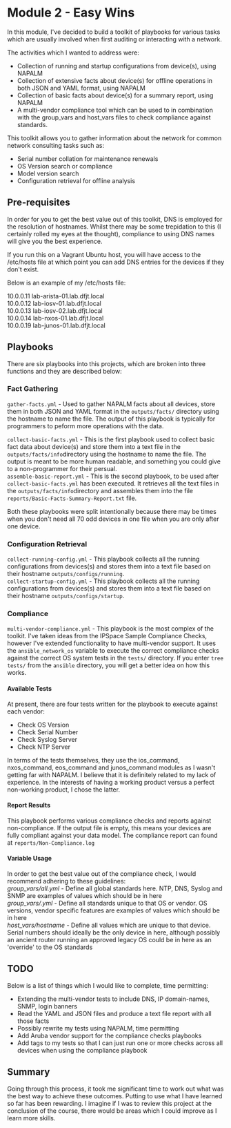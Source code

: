 # Module 2 - Easy Wins
In this module, I've decided to build a toolkit of playbooks for various tasks which are usually involved when first auditing or interacting with a network.

The activities which I wanted to address were:
- Collection of running and startup configurations from device(s), using NAPALM
- Collection of extensive facts about device(s) for offline operations in both JSON and YAML format, using NAPALM
- Collection of basic facts about device(s) for a summary report, using NAPALM
- A multi-vendor compliance tool which can be used to in combination with the group_vars and host_vars files to check compliance against standards.

This toolkit allows you to gather information about the network for common network consulting tasks such as:
- Serial number collation for maintenance renewals
- OS Version search or compliance
- Model version search
- Configuration retrieval for offline analysis

## Pre-requisites
In order for you to get the best value out of this toolkit, DNS is employed for the resolution of hostnames. Whilst there may be some trepidation to this (I certainly rolled my eyes at the thought), compliance to using DNS names will give you the best experience.

If you run this on a Vagrant Ubuntu host, you will have access to the /etc/hosts file at which point you can add DNS entries for the devices if they don't exist.

Below is an example of my /etc/hosts file:

10.0.0.11 lab-arista-01.lab.dfjt.local  
10.0.0.12 lab-iosv-01.lab.dfjt.local  
10.0.0.13 lab-iosv-02.lab.dfjt.local  
10.0.0.14 lab-nxos-01.lab.dfjt.local  
10.0.0.19 lab-junos-01.lab.dfjt.local  

## Playbooks
There are six playbooks into this projects, which are broken into three functions and they are described below:

### Fact Gathering
`gather-facts.yml` - Used to gather NAPALM facts about all devices, store them in both JSON and YAML format in the `outputs/facts/` directory using the hostname to name the file. The output of this playbook is typically for programmers to peform more operations with the data.

`collect-basic-facts.yml` - This is the first playbook used to collect basic fact data about device(s) and store them into a text file in the `outputs/facts/info`directory using the hostname to name the file. The output is meant to be more human readable, and something you could give to a non-programmer for their persual.  
`assemble-basic-report.yml` - This is the second playbook, to be used after `collect-basic-facts.yml` has been executed. It retrieves all the text files in the `outputs/facts/info`directory and assembles them into the file `reports/Basic-Facts-Summary-Report.txt` file.

Both these playbooks were split intentionally because there may be times when you don't need all 70 odd devices in one file when you are only after one device.

### Configuration Retrieval
`collect-running-config.yml` - This playbook collects all the running configurations from devices(s) and stores them into a text file based on their hostname `outputs/configs/running`.  
`collect-startup-config.yml` - This playbook collects all the running configurations from devices(s) and stores them into a text file based on their hostname `outputs/configs/startup`.  

### Compliance

`multi-vendor-compliance.yml` - This playbook is the most complex of the toolkit. I've taken ideas from the IPSpace Sample Compliance Checks, however I've extended functionality to have multi-vendor support. It uses the `ansible_network_os` variable to execute the correct compliance checks against the correct OS system tests in the `tests/` directory. If you enter `tree tests/` from the `ansible` directory, you will get a better idea on how this works.

#### Available Tests

At present, there are four tests written for the playbook to execute against each vendor:
- Check OS Version
- Check Serial Number
- Check Syslog Server
- Check NTP Server

In terms of the tests themselves, they use the ios_command, nxos_command, eos_command and junos_command modules as I wasn't getting far with NAPALM. I believe that it is definitely related to my lack of experience. In the interests of having a working product versus a perfect non-working product, I chose the latter.  

#### Report Results

This playbook performs various compliance checks and reports against non-compliance. If the output file is empty, this means your devices are fully compliant against your data model. The compliance report can found at `reports/Non-Compliance.log`

#### Variable Usage

In order to get the best value out of the compliance check, I would recommend adhering to these guidelines:    
_group_vars/all.yml_ - Define all global standards here. NTP, DNS, Syslog and SNMP are examples of values which should be in here  
_group_vars/<os>.yml_ - Define all standards unique to that OS or vendor. OS versions, vendor specific features are examples of values which should be in here  
_host_vars/hostname_ - Define all values which are unique to that device. Serial numbers should ideally be the only device in here, although possibly an ancient router running an approved legacy OS could be in here as an 'override' to the OS standards  

## TODO

Below is a list of things which I would like to complete, time permitting:
- Extending the multi-vendor tests to include DNS, IP domain-names, SNMP, login banners
- Read the YAML and JSON files and produce a text file report with all those facts
- Possibly rewrite my tests using NAPALM, time permitting
- Add Aruba vendor support for the compliance checks playbooks
- Add tags to my tests so that I can just run one or more checks across all devices when using the compliance playbook

## Summary

Going through this process, it took me significant time to work out what was the best way to achieve these outcomes. Putting to use what I have learned so far has been rewarding. I imagine if I was to review this project at the conclusion of the course, there would be areas which I could improve as I learn more skills.
